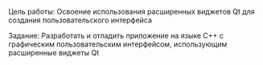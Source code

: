 Цель работы:
Освоение использования расширенных виджетов Qt для создания пользовательского
интерфейса

Задание:
Разработать и отладить приложение на языке С++ с графическим пользовательским
интерфейсом, использующим расширенные виджеты Qt
